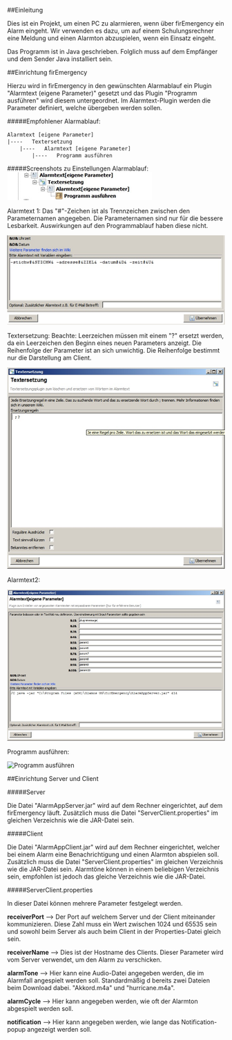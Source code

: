 ##Einleitung

Dies ist ein Projekt, um einen PC zu alarmieren, wenn über firEmergency ein Alarm eingeht. Wir verwenden es dazu,
um auf einem Schulungsrechner eine Meldung und einen Alarmton abzuspielen, wenn ein Einsatz eingeht.

Das Programm ist in Java geschrieben. Folglich muss auf dem Empfänger und dem Sender Java installiert sein.


##Einrichtung firEmergency

Hierzu wird in firEmergency in den gewünschten Alarmablauf ein Plugin "Alarmtext (eigene Parameter)" gesetzt
und das Plugin "Programm ausführen" wird diesem untergeordnet. Im Alarmtext-Plugin werden die Parameter definiert,
welche übergeben werden sollen.

#####Empfohlener Alarmablauf:

	Alarmtext [eigene Parameter]
	|----	Textersetzung
		|----   Alarmtext [eigene Parameter]
			|----	Programm ausführen


#####Screenshots zu Einstellungen
Alarmablauf:
![Alarmablauf](https://github.com/MrWeezle/AlarmApp/blob/master/src/libs/alarmablauf.jpg)

Alarmtext 1:
Das "#"-Zeichen ist als Trennzeichen zwischen den Parameternamen angegeben. Die Parameternamen sind nur für die bessere
Lesbarkeit. Auswirkungen auf den Programmablauf haben diese nicht.

![Alarmtext](https://github.com/MrWeezle/AlarmApp/blob/master/src/libs/alarmtext1.jpg)

Textersetzung:
Beachte: Leerzeichen müssen mit einem "?" ersetzt werden, da ein Leerzeichen den Beginn eines neuen Parameters anzeigt.
Die Reihenfolge der Parameter ist an sich unwichtig. Die Reihenfolge bestimmt nur die Darstellung am Client.

![Textersetzung](https://github.com/MrWeezle/AlarmApp/blob/master/src/libs/textersetzung.jpg)

Alarmtext2:

![Alarmtext2](https://github.com/MrWeezle/AlarmApp/blob/master/src/libs/alarmtext2.jpg)

Programm ausführen:

![Programm ausführen](https://github.com/MrWeezle/AlarmApp/blob/master/src/libs/programmausf%C3%BChren.jpg)


##Einrichtung Server und Client

#####Server

Die Datei "AlarmAppServer.jar" wird auf dem Rechner eingerichtet, auf dem firEmergency läuft. Zusätzlich muss die Datei "ServerClient.properties" im gleichen Verzeichnis wie die JAR-Datei sein.

#####Client

Die Datei "AlarmAppClient.jar" wird auf dem Rechner eingerichtet, welcher bei einem Alarm eine Benachrichtigung und einen Alarmton abspielen soll. Zusätzlich muss die Datei "ServerClient.properties" im gleichen Verzeichnis wie die JAR-Datei sein. Alarmtöne können in einem beliebigen Verzeichnis sein, empfohlen ist jedoch das gleiche Verzeichnis wie die JAR-Datei.

#####ServerClient.properties

In dieser Datei können mehrere Parameter festgelegt werden.

**receiverPort** --> Der Port auf welchem Server und der Client miteinander kommunizieren. Diese Zahl muss ein Wert zwischen 1024 und 65535 sein und sowohl beim Server als auch beim Client in der Properties-Datei gleich sein.

**receiverName** --> Dies ist der Hostname des Clients. Dieser Parameter wird vom Server verwendet, um den Alarm zu verschicken.

**alarmTone** --> Hier kann eine Audio-Datei angegeben werden, die im Alarmfall angespielt werden soll. Standardmäßig d bereits zwei Dateien beim Download dabei. "Akkord.m4a" und "hurricane.m4a".

**alarmCycle** --> Hier kann angegeben werden, wie oft der Alarmton abgespielt werden soll.

**notification** --> Hier kann angegeben werden, wie lange das Notification-popup angezeigt werden soll.



